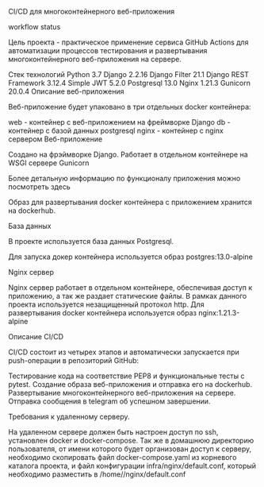 CI/CD для многоконтейнерного веб-приложения


workflow status

Цель проекта - практическое применение сервиса GitHub Actions для автоматизации процессов тестирования и развертывания многоконтейнерного веб-приложения на сервере.

Стек технологий
Python 3.7
Django 2.2.16
Django Filter 21.1
Django REST Framework 3.12.4
Simple JWT 5.2.0
Postgresql 13.0
Nginx 1.21.3
Gunicorn 20.0.4
Описание веб-приложения


Веб-приложение будет упаковано в три отдельных docker контейнера:

web - контейнер с веб-приложением на фреймворке Django
db - контейнер с базой данных postgresql
nginx - контейнер с nginx сервером
Веб-приложение

Создано на фрэймворке Django. Работает в отдельном контейнере на WSGI сервере Gunicorn

Более детальную информацию по функционалу приложения можно посмотреть здесь

Образ для развертывания docker контейнера с приложением хранится на dockerhub.

База данных

В проекте используется база данных Postgresql.

Для запуска докер контейнера используется образ postgres:13.0-alpine

Nginx сервер

Nginx сервер работает в отдельном контейнере, обеспечивая доступ к приложению, а так же раздает статические файлы. В рамках данного проекта используется незащищенный протокол http. Для развертывания docker контейнера используется образ nginx:1.21.3-alpine

Описание CI/CD


CI/CD состоит из четырех этапов и автоматически запускается при push-операции в репозиторий GitHub:

Тестирование кода на соответствие PEP8 и функциональные тесты с pytest.
Создание образа веб-приложения и отправка его на dockerhub.
Развертывание многоконтейнерного веб-приложения на сервере.
Отправка сообщения в telegram об успешном завершении.


Требования к удаленному серверу.

На удаленном сервере должен быть настроен доступ по ssh, установлен docker и docker-compose. Так же в домашнюю директорию пользователя, от имени которого будет организован доступ к серверу, необходимо скопировать файл docker-compose.yaml из корневого каталога проекта, и файл конфигурации infra/nginx/default.conf, который необходимо разместить в /home/<username>/nginx/default.conf
